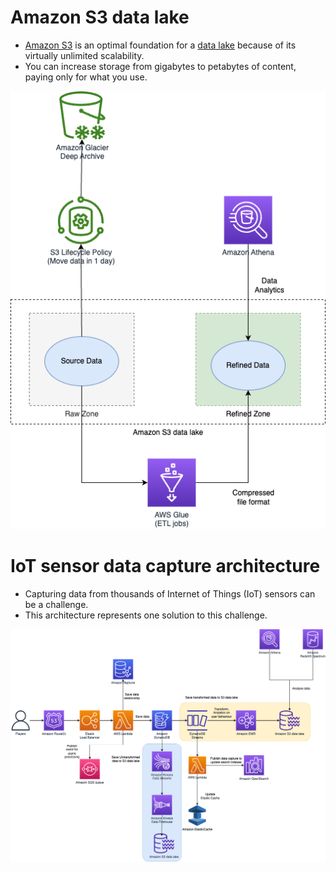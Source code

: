 # Amazon S3 data lake
- [Amazon S3](https://docs.aws.amazon.com/whitepapers/latest/building-data-lakes/amazon-s3-data-lake-storage-platform.html) is an optimal foundation for a [data lake](../../../../1_HLDDesignComponents/0_SystemGlossaries/Database/BigData/DataLake.md) because of its virtually unlimited scalability.
- You can increase storage from gigabytes to petabytes of content, paying only for what you use.

![](assets/Data-Lake-AWS.drawio.png)

# IoT sensor data capture architecture
- Capturing data from thousands of Internet of Things (IoT) sensors can be a challenge.
- This architecture represents one solution to this challenge.

![](assets/AWS-IOT-Data-Capture.png)